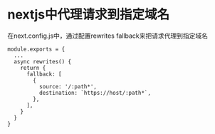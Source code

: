 # nextjs中代理请求到指定域名

在next.config.js中，通过配置rewrites fallback来把请求代理到指定域名
```
module.exports = {
  ...
  async rewrites() {
    return {
      fallback: [
        {
          source: '/:path*',
          destination: `https://host/:path*`,
        },
      ],
    }
  }
}
```
